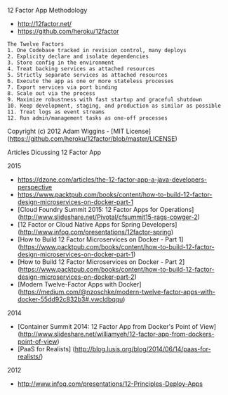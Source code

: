 12 Factor App Methodology
* http://12factor.net/
* https://github.com/heroku/12factor

```
The Twelve Factors
1. One Codebase tracked in revision control, many deploys
2. Explicity declare and isolate dependencies
3. Store config in the environment
4. Treat backing services as attached resources
5. Strictly separate services as attached resources
6. Execute the app as one or more stateless processes
7. Export services via port binding
8. Scale out via the process  
9. Maximize robustness with fast startup and graceful shutdown
10. Keep development, staging, and production as similar as possible
11. Treat logs as event streams
12. Run admin/management tasks as one-off processes
```
Copyright (c) 2012 Adam Wiggins - [MIT License] (https://github.com/heroku/12factor/blob/master/LICENSE)



Articles Dicussing 12 Factor App

2015
* https://dzone.com/articles/the-12-factor-app-a-java-developers-perspective
* https://www.packtpub.com/books/content/how-to-build-12-factor-design-microservices-on-docker-part-1
* [Cloud Foundry Summit 2015: 12 Factor Apps for Operations] (http://www.slideshare.net/Pivotal/cfsummit15-rags-cowger-2)
* [12 Factor or Cloud Native Apps for Spring Developers] (http://www.infoq.com/presentations/12factor-spring)
* [How to Build 12 Factor Microservices on Docker - Part 1] (https://www.packtpub.com/books/content/how-to-build-12-factor-design-microservices-on-docker-part-1)
* [How to Build 12 Factor Microservices on Docker - Part 2] (https://www.packtpub.com/books/content/how-to-build-12-factor-design-microservices-on-docker-part-2)
* [Modern Twelve-Factor Apps with Docker] (https://medium.com/@nzoschke/modern-twelve-factor-apps-with-docker-55dd92c832b3#.vwcldbqqu)

2014
* [Container Summit 2014: 12 Factor App from Docker's Point of View] (http://www.slideshare.net/williamyeh/12-factor-app-from-dockers-point-of-view)
* [PaaS for Realists] (http://blog.lusis.org/blog/2014/06/14/paas-for-realists/)

2012
* http://www.infoq.com/presentations/12-Principles-Deploy-Apps

